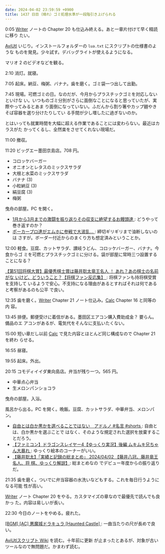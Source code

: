 ```yaml
---
date: 2024-04-02 23:59:59 +0900
title: 1437 日目（晴れ）ゴミ処理水準が一段階引き上げられる
---
```


0:05 [Writer] ノートの Chapter 20 も仕込み終える。あと一章片付けて早く精読に移り
たい。

[AviUtl] いじり。インストールフォルダーの `lua.txt` にスクリプトの仕様書のような
ものを発見。少々試す。デバッグライトが使えるようになる。

<blockquote class="twitter-tweet" data-media-max-width="640">
<a href="https://twitter.com/showa_yojyo/status/1774829401810890785"></a>
</blockquote>
<script async src="https://platform.twitter.com/widgets.js" charset="utf-8"></script>

マリオ 2 のビデオなどを観る。

2:10 消灯。就寝。

7:05 起床。納豆、梅粥、バナナ。歯を磨く。ゴミ袋一つ出して出勤。

7:45 現場。可燃ゴミの日。なのだが、今月からプラスチックゴミを対応しないといけな
い。いつものゴミ分別がさらに面倒なことになると思っていたが、実際やってみるとあま
り面倒になっていない。ふだんから割り箸やカップ麺やきそば容器を選り分けたりしてい
る手間が少し増したに過ぎないのか。

とはいっても就業時間を大幅に超える作業であることには変わらない。最近はカラスがた
かってくるし、全然楽をさせてくれない現場だ。

11:00 撤収。

11:20 ビッグエー墨田京島店。708 円。

* コロッケバーガー
* オニオンとレタスのミックスサラダ
* 大根と水菜のミックスサラダ
* バナナ (3)
* 小粒納豆 (3)
* 絹豆腐 (3)
* 梅粥

曳舟の部屋。PC を開く。

* [1月から3月までの激闘を振り返りその収支に絶望するお饅頭達
  ](https://www.youtube.com/watch?v=0LIQ8k9jZIc): どうやって巻き返すのか？
* [ポーカープロ達がエムホに参戦で大波乱…
  ](https://www.youtube.com/watch?v=VU20pXH45BE): 締切ギリギリまで油断しないのは
  さすが。ボーダー付近からのまくり方も想定済みということか。

12:00 軽食。豆腐、カットサラダ、讃岐うどん、コロッケバーガー、バナナ。今食からゴ
ミを可燃とプラスチックゴミに分ける。袋が部屋に常時三つ設置することになる？

[【第51回将棋大賞】最優秀棋士賞は藤井聡太竜王名人 ！ あれ？あの棋士の名前がな
いけど、どういうこと？【将棋ファン反応集】
](https://www.youtube.com/watch?v=bMHrkueC-bo): 将棋ファンも持将棋受賞を支持して
いるようで安心。不支持になる理由があるとすればそれは何であると考察があるのも公平
で良い。

12:35 歯を磨く。[Writer] Chapter 21 ノート仕込み。[Calc] Chapter 16 と同等の内
容。

13:45 排便。郵便受けに着信がある。墨田区エアコン購入費助成金？ 要らん。備品のエ
アコンがあるが、電気代をそんなに支払いたくない。

15:00 短い章だし以前 [Calc] で見た内容とほとんど同じ構成なので Chapter 21 を終わ
らせる。

16:55 昼寝。

19:55 起床。外出。

20:15 コモディイイダ東向島店。弁当が残り一つ。565 円。

* 中華点心弁当
* 生メロンパンショコラ

曳舟の部屋。入浴。

風呂から出る。PC を開く。晩飯。豆腐、カットサラダ、中華弁当、メロンパン。

* [自由とは白か黒かを選べることではない　アドルノ #名言 #shorts
  ](https://www.youtube.com/watch?v=A6Gz2o8kX8s): 自由とは、白か黒かを選ぶことで
  はなく、そのような規定された選択を放棄することだろう。
* [【ファミコン】ドラゴンスレイヤー4【ゆっくり実況】後編 ムキムキ兄ちゃん大暴れ
  ](https://www.youtube.com/watch?v=XWS39Q3d_gc): ゆっくり絵本のコーナーがいい。
* [【藤井聡太】「実績と記録の総まとめ」 2024/04/02 【藤井八冠、藤井竜王名人、将
  棋、ゆっくり解説】](https://www.youtube.com/watch?v=Gi0LE-1dgpw): 総まとめなの
  でデビュー年度からの振り返りだ。

21:35 歯を磨く。ついでに弁当容器の水洗いなどもする。これを毎日行うようになる可能
性が高い。

[Writer] ノート Chapter 20 をやる。カスタマイズの章なので最優先で読んでも良かっ
た。内容は易しいが長い。

22:30 今日のノートをやめる。疲れた。

[[BGM] [AC] 悪魔城ドラキュラ [Haunted Castle]
](https://www.youtube.com/watch?v=dsKQyaNstxA): 一曲当たりの尺が長めで良い。

[AviUtlスクリプト Wiki](https://aviutlscript.wiki.fc2.com/) を読む。十年前に更新
が止まったとあるが、対象が古いツールなので無問題だ。かまわず読む。

[AviUtl]: https://spring-fragrance.mints.ne.jp/aviutl/
[Calc]: https://documentation.libreoffice.org/en/english-documentation/calc/
[Writer]: https://documentation.libreoffice.org/en/english-documentation/writer/
